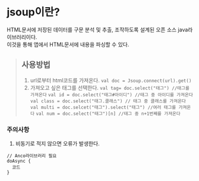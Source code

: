 # jsoup이란?
HTML문서에 저장된 데이터를 구문 분석 및 추출, 조작하도록 설계된 오픈 소스 java라이브러리이다.   
이것을 통해 앱에서 HTML문서에 내용을 파싱할 수 있다.
> ## 사용방법
> 1. url로부터 html코드를 가져온다.
> ```val doc = Jsoup.connect(url).get()```
> 2. 가져오고 싶은 태그를 선택한다.
> ```val tag= doc.select("태그") //태그를 가져온다```
> ```val id = doc.select("태그#아이디") //태그 중 아이디를 가져온다```
> ```val class = doc.select("태그.클래스") // 태그 중 클래스를 가져온다```
> ```val multi = doc.selcet("태그").select("태그") //여러 태그를 가져온다```
> ```val num = doc.select("태그")[n] //태그 중 n+1번째를 가져온다```
### 주의사항
1. 비동기로 적지 않으면 오류가 발생한다.
```
// Anco라이브러리 필요
doAsync {
  코드
}
```